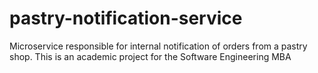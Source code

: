 # pastry-notification-service
Microservice responsible for internal notification of orders from a pastry shop. This is an academic project for the Software Engineering MBA
